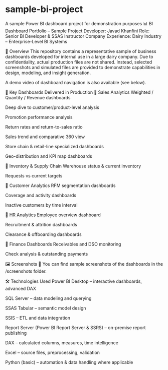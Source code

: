 # sample-bi-project
A sample Power BI dashboard project for demonstration purposes
📊 BI Dashboard Portfolio – Sample Project
Developer: Javad Khanfini
Role: Senior BI Developer & SSAS Instructor
Company Experience: Dairy Industry – Enterprise-Level BI Systems

📁 Overview
This repository contains a representative sample of business dashboards developed for internal use in a large dairy company. Due to confidentiality, actual production files are not shared. Instead, selected screenshots and simulated files are provided to demonstrate capabilities in design, modeling, and insight generation.

A demo video of dashboard navigation is also available (see below).

🎯 Key Dashboards Delivered in Production
🔹 Sales Analytics
Weighted / Quantity / Revenue dashboards

Deep dive to customer/product-level analysis

Promotion performance analysis

Return rates and return-to-sales ratio

Sales trend and comparative 360 view

Store chain & retail-line specialized dashboards

Geo-distribution and KPI map dashboards

🔹 Inventory & Supply Chain
Warehouse status & current inventory

Requests vs current targets

🔹 Customer Analytics
RFM segmentation dashboards

Coverage and activity dashboards

Inactive customers by time interval

🔹 HR Analytics
Employee overview dashboard

Recruitment & attrition dashboards

Clearance & offboarding dashboards

🔹 Finance Dashboards
Receivables and DSO monitoring

Check analysis & outstanding payments

🖼️ Screenshots
📸 You can find sample screenshots of the dashboards in the /screenshots folder.

🛠️ Technologies Used
Power BI Desktop – interactive dashboards, advanced DAX

SQL Server – data modeling and querying

SSAS Tabular – semantic model design

SSIS – ETL and data integration

Report Server (Power BI Report Server & SSRS) – on-premise report publishing

DAX – calculated columns, measures, time intelligence

Excel – source files, preprocessing, validation

Python (basic) – automation & data handling where applicable

